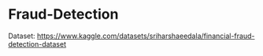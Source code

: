 # Fraud-Detection

Dataset: https://www.kaggle.com/datasets/sriharshaeedala/financial-fraud-detection-dataset
